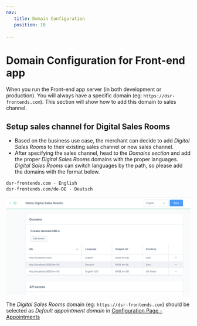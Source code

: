 ```yaml
---
nav:
   title: Domain Configuration
   position: 10

---
```


# Domain Configuration for Front-end app
When you run the Front-end app server (in both development or production). You will always have a specific domain (eg: `https://dsr-frontends.com`). This section will show how to add this domain to sales channel.

## Setup sales channel for Digital Sales Rooms
- Based on the business use case, the merchant can decide to add *Digital Sales Rooms* to their existing sales channel or new sales channel.
- After specifying the sales channel, head to the *Domains section* and add the proper *Digital Sales Rooms* domains with the proper languages. *Digital Sales Rooms* can switch languages by the path, so please add the domains with the format below.
```
dsr-frontends.com - English
dsr-frontends.com/de-DE - Deutsch
```
![ ](../../../assets/setup-domain-for-sales-channel-DSR.png)

The *Digital Sales Rooms* domain (eg: `https://dsr-frontends.com`) should be selected as *Default appointment domain* in [Configuration Page - Appointments](./plugin-config.md#appointments)
